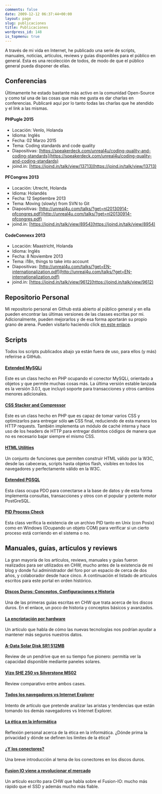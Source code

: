 ```yaml
---
comments: false
date: 2009-12-12 06:37:44+00:00
layout: page
slug: publicaciones
title: Publicaciones
wordpress_id: 148
is_topmenu: true
---
```


A través de mi vida en Internet, he publicado una serie de scripts, manuales, noticias, artículos, reviews y guías disponibles para el público en general. Esta es una recolección de todos, de modo de que el público general pueda disponer de ellas.



## Conferencias


Últimamente he estado bastante más activo en la comunidad Open-Source y como tal una de las cosas que más me gusta es dar charlas en conferencias. Publicaré aquí por lo tanto todas las charlas que he atendido y el link a las mismas.



#### PHPugle 2015


* Locación: Venlo, Holanda
* Idioma: Inglés
* Fecha: 02 Marzo 2015
* Tema: Coding standards and code quality
* Diapositivas: [https://speakerdeck.com/unreal4u/coding-quality-and-coding-standards](https://speakerdeck.com/unreal4u/coding-quality-and-coding-standards)
* joind.in: [https://joind.in/talk/view/13713](https://joind.in/talk/view/13713)



#### PFCongres 2013


* Locación: Utrecht, Holanda
* Idioma: Holandés
* Fecha: 12 Septiembre 2013
* Tema: Moving (slowly) from SVN to Git
* Diapositivas: [http://unreal4u.com/talks/?get=nl20130914-pfcongres.pdf](http://unreal4u.com/talks/?get=nl20130914-pfcongres.pdf)
* joind.in: [https://joind.in/talk/view/8954](https://joind.in/talk/view/8954)



#### CodeConnexx 2013


* Locación: Maastricht, Holanda
* Idioma: Inglés
* Fecha: 8 Noviembre 2013
* Tema: i18n, things to take into account
* Diapositivas: [http://unreal4u.com/talks/?get=EN-internationalization.pdf](http://unreal4u.com/talks/?get=EN-internationalization.pdf)
* joind.in: [https://joind.in/talk/view/9612](https://joind.in/talk/view/9612)



## Repositorio Personal


Mi repositorio personal en Github está abierto al público general y en ella pueden encontrar las últimas versiones de las classes escritas por mi. Adicionalmente, pueden mejorarlos y de esa forma aportarán su propio grano de arena.
Pueden visitarlo haciendo click [en este enlace](https://github.com/unreal4u/).



## Scripts


Todos los scripts publicados abajo ya están fuera de uso, para ellos (y más) referirse a GitHub.



#### [Extended MySQLi](http://www.phpclasses.org/package/5812-PHP-MySQL-database-access-wrapper-using-MySQLi.html)


Este es un class hecho en PHP ocupando el conector MySQLi, orientado a objetos y que permite muchas cosas más. La última versión estable lanzada es la versión 3.0.1, que incluyó soporte para transacciones y otros cambios menores adicionales.



#### [CSS Stacker and Compressor](http://www.phpclasses.org/package/5950-PHP-Compact-several-CSS-files-into-a-single-file.html)


Este es un class hecho en PHP que es capaz de tomar varios CSS y optimizarlos para entregar sólo **un** CSS final, reduciendo de esta manera los HTTP requests. También implementa un módulo de caché interna y hace uso de los headers de HTTP para entregar distintos códigos de manera que no es necesario bajar siempre el mismo CSS.



#### [HTML Utilities](http://www.phpclasses.org/package/6313-PHP-Create-HTML-documents-programmatically.html)


Un conjunto de funciones que permiten construir HTML válido por la W3C, desde las cabeceras, scripts hasta objetos flash, visibles en todos los navegadores y perfectamente válido en la W3C. 



#### [Extended PGSQL](http://www.phpclasses.org/package/7052-PHP-Access-PostGreSQL-databases-using-PDO.html)


Esta class ocupa PDO para conectarse a la base de datos y de esta forma implementa consultas, transacciones y otros con el popular y potente motor PostGreSQL.



#### [PID Process Check](http://www.phpclasses.org/package/6895-PHP-Check-if-a-PHP-script-is-running-using-PID-files.html)


Esta class verifica la existencia de un archivo PID tanto en Unix (con Posix) como en Windows (Ocupando un objeto COM) para verificar si un cierto proceso está corriendo en el sistema o no.



## Manuales, guías, artículos y reviews

  

La gran mayoría de los artículos, reviews, manuales y guías fueron realizados para ser utilizados en CHW, mucho antes de la existencia de mi blog y donde fui administrador del foro por un espacio de cerca de dos años, y colaborador desde hace cinco. A continuación el listado de artículos escritos para este portal en orden histórico. 


#### [Discos Duros: Conceptos, Configuraciones e Historia](http://www.chw.net/2006/08/discos-duros-conceptos-configuraciones-e-historia/)


Una de las primeras guías escritas en CHW que trata acerca de los discos duros. En el enlace, un poco de historia y conceptos básicos y avanzados. 



#### [La encriptación por hardware](http://www.chw.net/2006/11/la-encriptacion-por-hardware/)


Un artículo que habla de cómo las nuevas tecnologías nos podrían ayudar a mantener más seguros nuestros datos.



#### [A-Data Solar Disk SR1 512MB](http://www.chw.net/2006/12/a-data-solar-disk-sr1-512mb/)


Review de un pendrive que en su tiempo fue pionero: permitía ver la capacidad disponible mediante paneles solares. 



#### [Vizo SHE 250 vs Silverstone MS02](http://www.chw.net/2007/01/vizo-she-250-y-silverstone-ms02/)


Review comparativo entre ambos cases. 



#### [Todos los navegadores vs Internet Explorer](http://www.chw.net/2008/12/todos-los-navegadores-vs-internet-explorer/)


Intento de artículo que pretende analizar las aristas y tendencias que están tomando los demás navegadores vs Internet Explorer.



#### [La ética en la informática](http://www.chw.net/2008/09/la-etica-en-la-informatica/)


Reflexión personal acerca de la ética en la informática. ¿Dónde prima la privacidad y dónde se definen los límites de la ética?



#### [¿Y los conectores?](http://www.chw.net/2008/11/%c2%bfy-los-conectores/)


Una breve introducción al tema de los conectores en los discos duros. 



#### [Fusion IO viene a revolucionar el mercado](http://www.chw.net/2009/03/fusion-io-viene-a-revolucionar-el-mercado/)


Un artículo escrito para CHW que habla sobre el Fusion-IO: mucho más rápido que el SSD y además mucho más fiable. 
